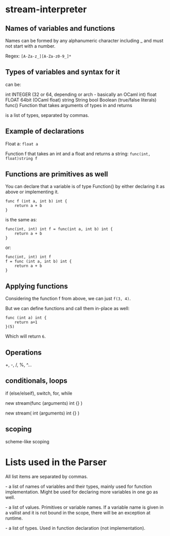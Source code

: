 stream-interpreter
==================

Names of variables and functions
--------------------------------

Names can be formed by any alphanumeric character including _ and must not start
with a number.

Regex: `[A-Za-z_][A-Za-z0-9_]*`

Types of variables and syntax for it
------------------------------------

<type> can be:

int                         INTEGER (32 or 64, depending or arch - basically an OCaml int)
float                       FLOAT 64bit (OCaml float)
string                      String
bool                        Boolean (true/false literals)
func(<typelist>)<type>      Function that takes arguments of types in <typelist> and returns <type>

<typelist> is a list of types, separated by commas.

Example of declarations
-----------------------

Float a: `float a`

Function f that takes an int and a float and returns a string: `func(int, float)string f`

Functions are primitives as well
--------------------------------

You can declare that a variable is of type Function(<typelist>)<type> by either
declaring it as above or implementing it.

    func f (int a, int b) int {
        return a + b
    }

is the same as:

    func(int, int) int f = func(int a, int b) int {
        return a + b
    }

or:

    func(int, int) int f
    f = func (int a, int b) int {
        return a + b
    }

Applying functions
------------------

Considering the function f from above, we can just `f(3, 4)`.

But we can define functions and call them in-place as well:

    func (int a) int {
        return a+1
    }(5)

Which will return `6`.


Operations
----------

+, -, /, %, ^...

conditionals, loops
-------------------

if (else/elseif), switch, for, while



new stream(func (arguments) int  {} )

new stream( int (arguments) int {} )

scoping
-------

scheme-like scoping

Lists used in the Parser
========================

All list items are separated by commas.

<arglist> - a list of names of variables and their types, mainly used for
function implementation. Might be used for declaring more variables in one go as well.

<vallist> - a list of values. Primitives or variable names. If a variable name
is given in a vallist and it is not bound in the scope, there will be an
exception at runtime.

<typelist> - a list of types. Used in function declaration (not implementation).
